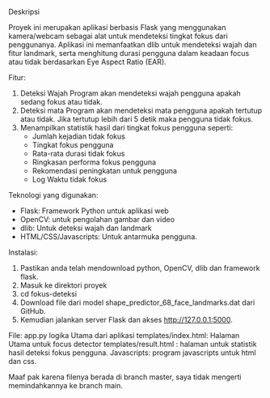 Deskripsi 

Proyek ini merupakan aplikasi berbasis Flask yang menggunakan kamera/webcam sebagai alat untuk mendeteksi tingkat fokus dari penggunanya. Aplikasi ini memanfaatkan dlib untuk mendeteksi wajah dan fitur landmark, serta menghitung durasi pengguna dalam keadaan focus atau tidak berdasarkan Eye Aspect Ratio (EAR).

Fitur:
1. Deteksi Wajah
Program akan mendeteksi wajah pengguna apakah sedang fokus atau tidak.
2. Deteksi mata
Program akan mendeteksi mata pengguna apakah tertutup atau tidak. Jika tertutup lebih dari 5 detik maka pengguna tidak fokus.
3. Menampilkan statistik hasil dari tingkat fokus pengguna seperti: 
    - Jumlah kejadian tidak fokus
    - Tingkat fokus pengguna
    - Rata-rata durasi tidak fokus
    - Ringkasan performa fokus pengguna
    - Rekomendasi peningkatan untuk pengguna 
    - Log Waktu tidak fokus

Teknologi yang digunakan:
- Flask: Framework Python untuk aplikasi web
- OpenCV: untuk pengolahan gambar dan video
- dlib: Untuk deteksi wajah dan landmark
- HTML/CSS/Javascripts: Untuk antarmuka pengguna.

Instalasi:
1. Pastikan anda telah mendownload python, OpenCV, dlib dan framework flask.
2. Masuk ke direktori proyek
3. cd fokus-deteksi
4. Download file dari model shape_predictor_68_face_landmarks.dat dari GitHub.
5. Kemudian jalankan server Flask dan akses http://127.0.0.1:5000.

File:
app.py logika Utama dari aplikasi
templates/index.html: Halaman Utama untuk focus detector
templates/result.html : halaman untuk statistik hasil deteksi fokus pengguna.
Javascripts: program javascripts untuk html dan css.

Maaf pak karena filenya berada di branch master, saya tidak mengerti memindahkannya ke branch main.
